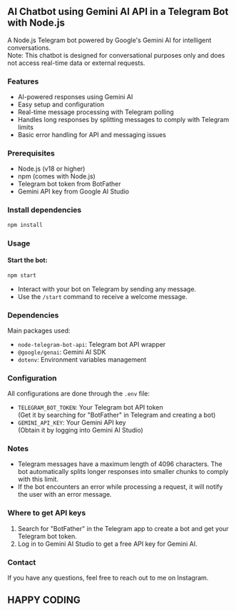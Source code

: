 ## AI Chatbot using Gemini AI API in a Telegram Bot with Node.js

A Node.js Telegram bot powered by Google's Gemini AI for intelligent conversations.  
Note: This chatbot is designed for conversational purposes only and does not access real-time data or external requests.

### Features
* AI-powered responses using Gemini AI
* Easy setup and configuration
* Real-time message processing with Telegram polling
* Handles long responses by splitting messages to comply with Telegram limits
* Basic error handling for API and messaging issues

### Prerequisites
* Node.js (v18 or higher)
* npm (comes with Node.js)
* Telegram bot token from BotFather
* Gemini API key from Google AI Studio

### Install dependencies
```bash
npm install
```

### Usage
#### Start the bot:
```bash
npm start
```
* Interact with your bot on Telegram by sending any message.
* Use the `/start` command to receive a welcome message.

### Dependencies
Main packages used:
* `node-telegram-bot-api`: Telegram bot API wrapper
* `@google/genai`: Gemini AI SDK
* `dotenv`: Environment variables management

### Configuration
All configurations are done through the `.env` file:

* `TELEGRAM_BOT_TOKEN`: Your Telegram bot API token  
  (Get it by searching for "BotFather" in Telegram and creating a bot)
* `GEMINI_API_KEY`: Your Gemini API key  
  (Obtain it by logging into Gemini AI Studio)

### Notes
* Telegram messages have a maximum length of 4096 characters. The bot automatically splits longer responses into smaller chunks to comply with this limit.
* If the bot encounters an error while processing a request, it will notify the user with an error message.

### Where to get API keys
1. Search for "BotFather" in the Telegram app to create a bot and get your Telegram bot token.
2. Log in to Gemini AI Studio to get a free API key for Gemini AI.

### Contact
If you have any questions, feel free to reach out to me on Instagram.

## HAPPY CODING

